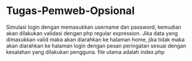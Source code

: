 # Tugas-Pemweb-Opsional
Simulasi login dengan memasukkan username dan password, kemudian akan dilakukan validasi dengan php regular expression. Jika data yang dimasukkan valid maka akan diarahkan ke halaman home, jika tidak maka akan diarahkan ke halaman login dengan pesan peringatan sesuai dengan kesalahan yang dilakukan pengguna. file utama adalah index.php
